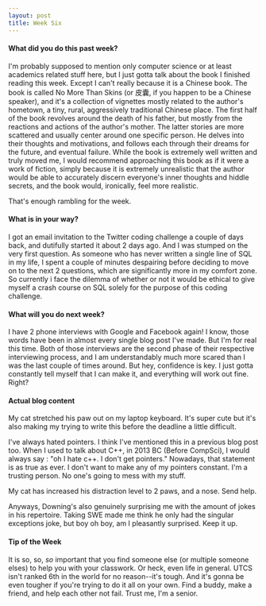 ```yaml
---
layout: post
title: Week Six
---
```


#### What did you do this past week?

I'm probably supposed to mention only computer science or at least academics related stuff here, but I just gotta talk about the book I finished reading this week. Except I can't really because it is a Chinese book. The book is called No More Than Skins (or 皮囊, if you happen to be a Chinese speaker), and it's a collection of vignettes mostly related to the author's hometown, a tiny, rural, aggressively traditional Chinese place. The first half of the book revolves around the death of his father, but mostly from the reactions and actions of the author's mother. The latter stories are more scattered and usually center around one specific person. He delves into their thoughts and motivations, and follows each through their dreams for the future, and eventual failure. While the book is extremely well written and truly moved me, I would recommend approaching this book as if it were a work of fiction, simply because it is extremely unrealistic that the author would be able to accurately discern everyone's inner thoughts and hiddle secrets, and the book would, ironically, feel more realistic. 

That's enough rambling for the week.

#### What is in your way?

I got an email invitation to the Twitter coding challenge a couple of days back, and dutifully started it about 2 days ago. And I was stumped on the very first question. As someone who has never written a single line of SQL in my life, I spent a couple of minutes despairing before deciding to move on to the next 2 questions, which are significantly more in my comfort zone. So currently i face the dilemma of whether or not it would be ethical to give myself a crash course on SQL solely for the purpose of this coding challenge.

#### What will you do next week?

I have 2 phone interviews with Google and Facebook again! I know, those words have been in almost every single blog post I've made. But I'm for real this time. Both of those interviews are the second phase of their respective interviewing process, and I am understandably much more scared than I was the last couple of times around. But hey, confidence is key. I just gotta constantly tell myself that I can make it, and everything will work out fine. Right?

#### Actual blog content

My cat stretched his paw out on my laptop keyboard. It's super cute but it's also making my trying to write this before the deadline a little difficult.

I've always hated pointers. I think I've mentioned this in a previous blog post too. When I used to talk about C++, in 2013 BC (Before CompSci), I would always say : "oh I hate c++. I don't get pointers." Nowadays, that statement is as true as ever. I don't want to make any of my pointers constant. I'm a trusting person. No one's going to mess with my stuff. 

My cat has increased his distraction level to 2 paws, and a nose. Send help.

Anyways, Downing's also genuinely surprising me with the amount of jokes in his repertoire. Taking SWE made me think he only had the singular exceptions joke, but boy oh boy, am I pleasantly surprised. Keep it up.

#### Tip of the Week

It is so, so, *so* important that you find someone else (or multiple someone elses) to help you with your classwork. Or heck, even life in general. UTCS isn't ranked 6th in the world for no reason--it's tough. And it's gonna be even tougher if you're trying to do it all on your own. Find a buddy, make a friend, and help each other not fail. Trust me, I'm a senior.
